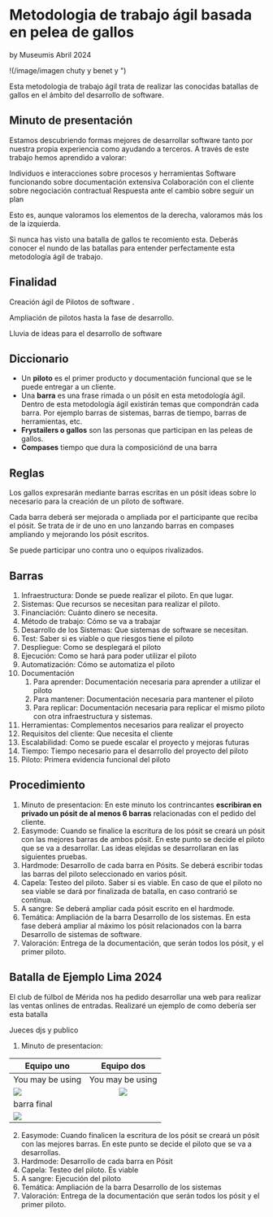 # Metodologia de trabajo ágil basada en pelea de gallos

by Museumis Abril 2024


!(/image/imagen chuty y benet y ")

Esta metodologia de trabajo ágil trata de realizar las conocidas batallas de gallos en el ámbito del desarrollo de software. 




## Minuto de presentación
Estamos descubriendo formas mejores de desarrollar software
tanto por nuestra propia experiencia como ayudando a terceros. 
A través de este trabajo hemos aprendido a valorar:

Individuos e interacciones sobre procesos y herramientas
Software funcionando sobre documentación extensiva
Colaboración con el cliente sobre negociación contractual
Respuesta ante el cambio sobre seguir un plan

Esto es, aunque valoramos los elementos de la derecha,
valoramos más los de la izquierda.

Si nunca has visto una batalla de gallos te recomiento esta. Deberás conocer el nundo de las batallas para entender perfectamente esta metodología ágil de trabajo.


## Finalidad

Creación ágil de Pilotos de software .

Ampliación de pilotos hasta la fase de desarrollo.

Lluvia de ideas para el desarrollo de software 


## Diccionario
*  Un **piloto** es el primer producto y documentación funcional que se le puede entregar a un cliente.
*  Una **barra** es una frase rimada o un pósit en esta metodología ágil. Dentro de esta metodología ágil existirán temas que compondrán cada barra. Por ejemplo barras de sistemas, barras de tiempo, barras de herramientas, etc.
*  **Frystailers o gallos** son las personas que participan en las peleas de gallos.
*  **Compases** tiempo que dura la composiciónd de una barra 

## Reglas
Los gallos expresarán mediante barras escritas en un pósit ideas sobre lo necesario para la creación de un piloto de software.

Cada barra deberá ser mejorada o ampliada por el participante que reciba el pósit. Se trata de ir de uno en uno lanzando barras en compases ampliando y mejorando los pósit escritos.

Se puede participar uno contra uno o equipos rivalizados.

## Barras
1. Infraestructura: Donde se puede realizar el piloto. En que lugar.
2. Sistemas: Que recursos se necesitan para realizar el piloto. 
3. Financiación: Cuánto dinero se necesita.
4. Método de trabajo: Cómo se va a trabajar
5. Desarrollo de los Sistemas: Que sistemas de software se necesitan.
6. Test: Saber si es viable o que riesgos tiene el piloto 
7. Despliegue: Como se desplegará el piloto
8. Ejecución: Como se hará para poder utilizar el piloto
9. Automatización: Cómo se automatiza el piloto
10. Documentación
	1. Para aprender: Documentación necesaria para aprender a utilizar el piloto
	2. Para mantener: Documentación necesaria para mantener el piloto
	3. Para replicar: Documentación necesaria para replicar el mismo piloto con otra infraestructura y sistemas.
11. Herramientas: Complementos necesarios para realizar el proyecto
12. Requisitos del cliente: Que necesita el cliente
13. Escalabilidad: Como se puede escalar el proyecto y mejoras futuras
12. Tiempo:  Tiempo necesario para el desarrollo del proyecto del piloto
13. Piloto: Primera evidencia funcional del piloto


## Procedimiento
1. Minuto de presentacion: En este minuto los contrincantes **escribiran en privado un pósit de al menos 6 barras** relacionadas con el pedido del cliente.
2. Easymode:  Cuando se finalice la escritura de los pósit se creará un pósit con las mejores barras de ambos pósit. En este punto se decide el piloto que se va a desarrollar. Las ideas elejidas se desarrollaran en las siguientes pruebas.
3. Hardmode: Desarrollo de cada barra en Pósits. Se deberá escribir todas las barras del piloto seleccionado en varios pósit.
4. Capela: Testeo del piloto. Saber si es viable. En caso de que el piloto no sea viable se dará por finalizada de batalla, en caso contrarió se continua.
5. A sangre: Se deberá ampliar cada pósit escrito en el hardmode.
6. Temática: Ampliación de la barra Desarrollo de los sistemas. En esta fase deberá ampliar al máximo los pósit relacionados con la barra Desarrollo de sistemas de software. 
7. Valoración: Entrega de la documentación, que serán todos los pósit, y el primer piloto.


## Batalla de **Ejemplo** Lima 2024
El club de fúlbol de Mérida nos ha pedido desarrollar una web para realizar las ventas onlines de entradas. Realizaré un ejemplo de como debería ser esta batalla

Jueces djs y publico


1. Minuto de presentacion: 

| Equipo uno  | Equipo dos |
| ------------- |:-------------:|
| You may be using     | You may be using      |
| ![](/image/sample.webp ) | ![](/image/sample.webp )
| barra final     | 
|![](/image/sample.webp )           |


2. Easymode:  Cuando finalicen la escritura de los pósit se creará un pósit con las mejores barras. En este punto se decide el piloto que se va a desarrollas. 
3. Hardmode: Desarrollo de cada barra en Pósit
4. Capela: Testeo del piloto. Es viable
5. A sangre: Ejecución del piloto
6. Temática: Ampliación de la barra Desarrollo de los sistemas
7. Valoración: Entrega de la documentación que serán todos los pósit y el primer piloto.





